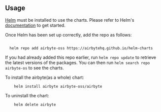 ## Usage

[Helm](https://helm.sh) must be installed to use the charts.  Please refer to
Helm's [documentation](https://helm.sh/docs) to get started.

Once Helm has been set up correctly, add the repo as follows:

```

  helm repo add airbyte-oss https://airbytehq.github.io/helm-charts
```

If you had already added this repo earlier, run `helm repo update` to retrieve
the latest versions of the packages.  You can then run `helm search repo airbyte-os` to see the charts.

To install the airbyte(as a whole) chart:

```
    helm install airbyte airbyte-oss/airbyte
```

To uninstall the chart:

```
    helm delete airbyte
```